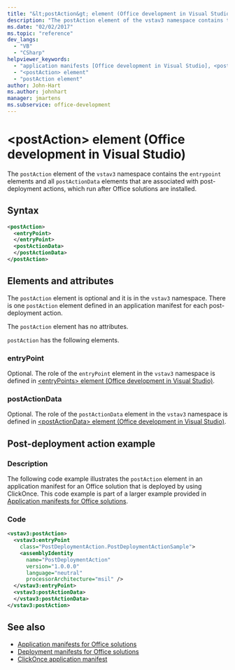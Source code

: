 ```yaml
---
title: "&lt;postAction&gt; element (Office development in Visual Studio)"
description: "The postAction element of the vstav3 namespace contains the entrypoint elements and all postActionData elements that are associated with post-deployment actions, which run after Office solutions are installed."
ms.date: "02/02/2017"
ms.topic: "reference"
dev_langs:
  - "VB"
  - "CSharp"
helpviewer_keywords:
  - "application manifests [Office development in Visual Studio], <postAction> element"
  - "<postAction> element"
  - "postAction element"
author: John-Hart
ms.author: johnhart
manager: jmartens
ms.subservice: office-development
---
```

# &lt;postAction&gt; element (Office development in Visual Studio)

  The `postAction` element of the `vstav3` namespace contains the `entrypoint` elements and all `postActionData` elements that are associated with post-deployment actions, which run after Office solutions are installed.

## Syntax

```xml
<postAction>
  <entryPoint>
  </entryPoint>
  <postActionData>
  </postActionData>
</postAction>
```

## Elements and attributes
 The `postAction` element is optional and it is in the `vstav3` namespace. There is one `postAction` element defined in an application manifest for each post-deployment action.

 The `postAction` element has no attributes.

 `postAction` has the following elements.

### entryPoint
 Optional. The role of the `entryPoint` element in the `vstav3` namespace is defined in [&#60;entryPoints&#62; element &#40;Office development in Visual Studio&#41;](../vsto/entrypoints-element-office-development-in-visual-studio.md).

### postActionData
 Optional. The role of the `postActionData` element in the `vstav3` namespace is defined in [&#60;postActionData&#62; element &#40;Office development in Visual Studio&#41;](../vsto/postactiondata-element-office-development-in-visual-studio.md).

## Post-deployment action example

### Description
 The following code example illustrates the `postAction` element in an application manifest for an Office solution that is deployed by using ClickOnce. This code example is part of a larger example provided in [Application manifests for Office solutions](../vsto/application-manifests-for-office-solutions.md).

### Code

```xml
<vstav3:postAction>
  <vstav3:entryPoint
    class="PostDeploymentAction.PostDeploymentActionSample">
    <assemblyIdentity
      name="PostDeploymentAction"
      version="1.0.0.0"
      language="neutral"
      processorArchitecture="msil" />
  </vstav3:entryPoint>
  <vstav3:postActionData>
  </vstav3:postActionData>
</vstav3:postAction>
```

## See also

- [Application manifests for Office solutions](../vsto/application-manifests-for-office-solutions.md)
- [Deployment manifests for Office solutions](../vsto/deployment-manifests-for-office-solutions.md)
- [ClickOnce application manifest](../deployment/clickonce-application-manifest.md)
